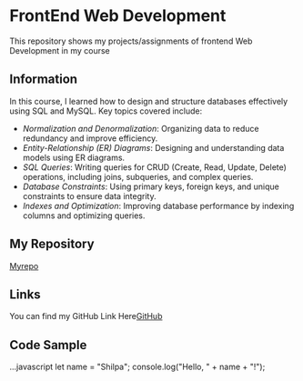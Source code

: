 # FrontEnd Web Development
This repository shows my projects/assignments of frontend Web Development in my course

## Information
In this course, I learned how to design and structure databases effectively using SQL and MySQL. Key topics covered include:

- *Normalization and Denormalization*: Organizing data to reduce redundancy and improve efficiency.
- *Entity-Relationship (ER) Diagrams*: Designing and understanding data models using ER diagrams.
- *SQL Queries*: Writing queries for CRUD (Create, Read, Update, Delete) operations, including joins, subqueries, and complex queries.
- *Database Constraints*: Using primary keys, foreign keys, and unique constraints to ensure data integrity.
- *Indexes and Optimization*: Improving database performance by indexing columns and optimizing queries.

## My Repository
[Myrepo](Myrepository.jpeg)

## Links
You can find my GitHub Link Here[GitHub](https://github.com/Pallavidhawan72)

## Code Sample
...javascript
let name = "Shilpa";
console.log("Hello, " + name + "!");



